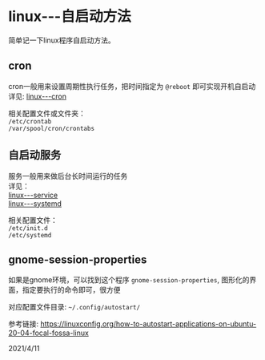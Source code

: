 # linux---自启动方法
简单记一下linux程序自启动方法。  

## cron
cron一般用来设置周期性执行任务，把时间指定为 `@reboot` 即可实现开机自启动  
详见: [linux---cron](../linux---cron/readme.md)  

相关配置文件或文件夹：  
`/etc/crontab`  
`/var/spool/cron/crontabs`  

## 自启动服务
服务一般用来做后台长时间运行的任务  
详见：  
[linux---service](../linux---service/readme.md)  
[linux---systemd](../linux---systemd/readme.md)  

相关配置文件：  
`/etc/init.d`  
`/etc/systemd`  

## gnome-session-properties
如果是gnome环境，可以找到这个程序 `gnome-session-properties`, 图形化的界面，指定要执行的命令即可，很方便  

对应配置文件目录: `~/.config/autostart/`  


参考链接: https://linuxconfig.org/how-to-autostart-applications-on-ubuntu-20-04-focal-fossa-linux  


2021/4/11  
